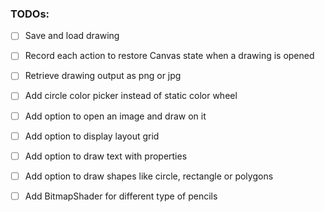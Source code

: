 
### TODOs:
- [ ] Save and load drawing
- [ ] Record each action to restore Canvas state when a drawing is opened
- [ ] Retrieve drawing output as png or jpg
- [ ] Add circle color picker instead of static color wheel
- [ ] Add option to open an image and draw on it
- [ ] Add option to display layout grid
- [ ] Add option to draw text with properties
- [ ] Add option to draw shapes like circle, rectangle or polygons
- [ ] Add BitmapShader for different type of pencils

